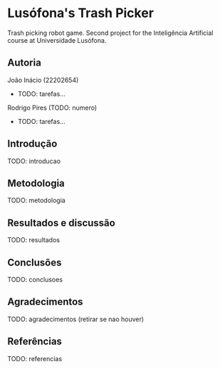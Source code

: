 # Lusófona's Trash Picker

Trash picking robot game. Second project for the Inteligência Artificial course
at Universidade Lusófona.

## Autoria

João Inácio (22202654)

- TODO: tarefas...

Rodrigo Pires (TODO: numero)

- TODO: tarefas...

## Introdução

TODO: introducao

## Metodologia

TODO: metodologia

## Resultados e discussão

TODO: resultados

## Conclusões

TODO: conclusoes

## Agradecimentos

TODO: agradecimentos (retirar se nao houver)

## Referências

TODO: referencias
